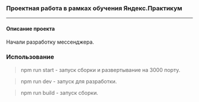 ### Проектная работа в рамках обучения Яндекс.Практикум
------------
#### Описание проекта
Начали разработку мессенджера.

### Использование
>npm run start - запуск сборки и развертывание на 3000 порту.

>npm run dev - запуск для разработки.

>npm run build - запуск сборки.
